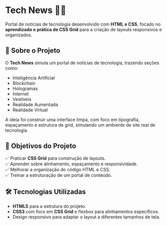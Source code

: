 # Tech News 📰🚀

Portal de notícias de tecnologia desenvolvido com **HTML e CSS**, focado no **aprendizado e prática de CSS Grid** para a criação de layouts responsivos e organizados.

## 📌 Sobre o Projeto

O **Tech News** simula um portal de notícias de tecnologia, trazendo seções como:

- Inteligência Artificial
- Blockchain
- Hologramas
- Internet
- Vestíveis
- Realidade Aumentada
- Realidade Virtual

A ideia foi construir uma interface limpa, com foco em tipografia, espaçamento e estrutura de grid, simulando um ambiente de site real de tecnologia.

## 🎯 Objetivos do Projeto

✅ Praticar **CSS Grid** para construção de layouts.  
✅ Aprender sobre alinhamento, espaçamento e responsividade.  
✅ Melhorar a organização do código HTML e CSS.  
✅ Treinar a estruturação de um portal de conteúdo.

## 🛠️ Tecnologias Utilizadas

- **HTML5** para a estrutura do projeto.
- **CSS3** com foco em **CSS Grid** e flexbox para alinhamentos específicos.
- Design responsivo para adaptar o layout a diferentes tamanhos de tela.

